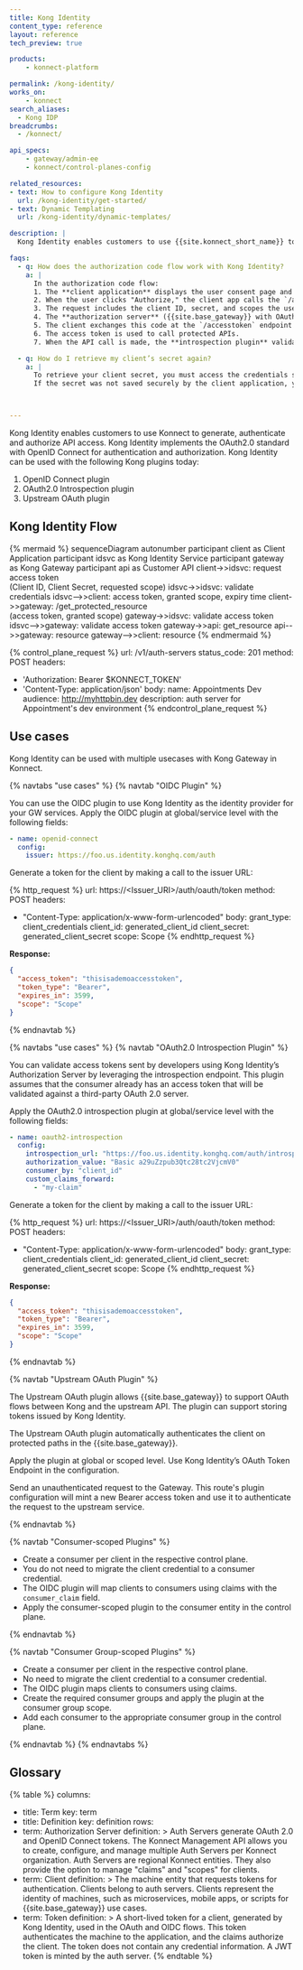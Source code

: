 ```yaml
---
title: Kong Identity
content_type: reference
layout: reference
tech_preview: true

products:
    - konnect-platform

permalink: /kong-identity/
works_on:
    - konnect
search_aliases:
  - Kong IDP
breadcrumbs:
  - /konnect/

api_specs:
    - gateway/admin-ee
    - konnect/control-planes-config

related_resources:
- text: How to configure Kong Identity
  url: /kong-identity/get-started/
- text: Dynamic Templating
  url: /kong-identity/dynamic-templates/

description: |
  Kong Identity enables customers to use {{site.konnect_short_name}} to generate, authenticate and authorize API access. Kong Identity implements the OAuth2.0 standard with OpenID Connect for authentication and authorization. 

faqs:
  - q: How does the authorization code flow work with Kong Identity?
    a: |
      In the authorization code flow:
      1. The **client application** displays the user consent page and authenticates the user (this part is handled outside Kong).
      2. When the user clicks "Authorize," the client app calls the `/authorize` endpoint created by attaching the OAuth2 plugin to a service.
      3. The request includes the client ID, secret, and scopes the user consented to.
      4. The **authorization server** ({{site.base_gateway}} with OAuth2 plugin) validates the client credentials and returns an **authorization code**.
      5. The client exchanges this code at the `/accesstoken` endpoint for access tokens.
      6. The access token is used to call protected APIs.
      7. When the API call is made, the **introspection plugin** validates the token with the Identity Provider (IdP), identifies the associated consumer, and adds `x-consumer-*` headers to the upstream request.

  - q: How do I retrieve my client’s secret again?
    a: |
      To retrieve your client secret, you must access the credentials stored in the service or plugin configuration. 
      If the secret was not saved securely by the client application, you may need to generate a new secret through the Kong Admin API or relevant client management interface.



---
```

Kong Identity enables customers to use Konnect to generate, authenticate and authorize API access. Kong Identity implements the OAuth2.0 standard with OpenID Connect for authentication and authorization. Kong Identity can be used with the following Kong plugins today:
  1. OpenID Connect plugin
  2. OAuth2.0 Introspection plugin
  3. Upstream OAuth plugin


## Kong Identity Flow
<!--vale off-->
{% mermaid %}
sequenceDiagram
    autonumber
    participant client as Client Application
    participant idsvc as Kong Identity Service
    participant gateway as Kong Gateway
    participant api as Customer API
    client->>idsvc: request access token<br>(Client ID, Client Secret, requested scope)
    idsvc->>idsvc: validate credentials
    idsvc-->>client: access token, granted scope, expiry time
    client->>gateway: /get_protected_resource<br>(access token, granted scope)
    gateway->>idsvc: validate access token
    idsvc-->>gateway: validate access token
    gateway->>api: get_resource
    api-->>gateway: resource
    gateway-->>client: resource
{% endmermaid %}
<!--vale on-->


<!--vale off-->
{% control_plane_request %}
url: /v1/auth-servers
status_code: 201
method: POST
headers:
  - 'Authorization: Bearer $KONNECT_TOKEN'
  - 'Content-Type: application/json'
body:
  name: Appointments Dev
  audience: http://myhttpbin.dev
  description: auth server for Appointment's dev environment
{% endcontrol_plane_request %}
<!--vale on-->





## Use cases
Kong Identity can be used with multiple usecases with Kong Gateway in Konnect.

{% navtabs "use cases" %}
{% navtab "OIDC Plugin" %}

You can use the OIDC plugin to use Kong Identity as the identity provider for your GW services. Apply the OIDC plugin at global/service level with the following fields:

```yaml
- name: openid-connect
  config:
    issuer: https://foo.us.identity.konghq.com/auth
```

Generate a token for the client by making a call to the issuer URL:

<!--vale off-->
{% http_request %}
url: https://<Issuer_URI>/auth/oauth/token
method: POST
headers:
  - "Content-Type: application/x-www-form-urlencoded"
body:
  grant_type: client_credentials
  client_id: generated_client_id
  client_secret: generated_client_secret
  scope: Scope
{% endhttp_request %}
<!--vale on-->


**Response:**
```json
{
  "access_token": "thisisademoaccesstoken",
  "token_type": "Bearer",
  "expires_in": 3599,
  "scope": "Scope"
}
```

{% endnavtab %}

{% navtabs "use cases" %}
{% navtab "OAuth2.0 Introspection Plugin" %}

You can validate access tokens sent by developers using Kong Identity’s Authorization Server by leveraging the introspection endpoint. This plugin assumes that the consumer already has an access token that will be validated against a third-party OAuth 2.0 server.

Apply the OAuth2.0 introspection plugin at global/service level with the following fields:

```yaml
- name: oauth2-introspection
  config:
    introspection_url: "https://foo.us.identity.konghq.com/auth/introspection"
    authorization_value: "Basic a29uZzpub3Qtc28tc2VjcmV0"
    consumer_by: "client_id"
    custom_claims_forward:
      - "my-claim"
```

Generate a token for the client by making a call to the issuer URL:

<!--vale off-->
{% http_request %}
url: https://<Issuer_URI>/auth/oauth/token
method: POST
headers:
  - "Content-Type: application/x-www-form-urlencoded"
body:
  grant_type: client_credentials
  client_id: generated_client_id
  client_secret: generated_client_secret
  scope: Scope
{% endhttp_request %}
<!--vale on-->


**Response:**
```json
{
  "access_token": "thisisademoaccesstoken",
  "token_type": "Bearer",
  "expires_in": 3599,
  "scope": "Scope"
}
```

{% endnavtab %}

{% navtab "Upstream OAuth Plugin" %}

The Upstream OAuth plugin allows {{site.base_gateway}} to support OAuth flows between Kong and the upstream API. The plugin can support storing tokens issued by Kong Identity.

The Upstream OAuth plugin automatically authenticates the client on protected paths in the {{site.base_gateway}}.

Apply the plugin at global or scoped level. Use Kong Identity’s OAuth Token Endpoint in the configuration.

Send an unauthenticated request to the Gateway. This route's plugin configuration will mint a new Bearer access token and use it to authenticate the request to the upstream service.

{% endnavtab %}

{% navtab "Consumer-scoped Plugins" %}

- Create a consumer per client in the respective control plane.
- You do not need to migrate the client credential to a consumer credential.
- The OIDC plugin will map clients to consumers using claims with the `consumer_claim` field.
- Apply the consumer-scoped plugin to the consumer entity in the control plane.

{% endnavtab %}

{% navtab "Consumer Group-scoped Plugins" %}

- Create a consumer per client in the respective control plane.
- No need to migrate the client credential to a consumer credential.
- The OIDC plugin maps clients to consumers using claims.
- Create the required consumer groups and apply the plugin at the consumer group scope.
- Add each consumer to the appropriate consumer group in the control plane.

{% endnavtab %}
{% endnavtabs %}


## Glossary 
{% table %}
columns:
  - title: Term
    key: term
  - title: Definition
    key: definition
rows:
  - term: Authorization Server
    definition: >
      Auth Servers generate OAuth 2.0 and OpenID Connect tokens. The Konnect Management API allows you to create, configure, and manage multiple Auth Servers per Konnect organization. Auth Servers are regional Konnect entities. They also provide the option to manage "claims" and "scopes" for clients.
  - term: Client
    definition: >
      The machine entity that requests tokens for authentication. Clients belong to auth servers. Clients represent the identity of machines, such as microservices, mobile apps, or scripts for {{site.base_gateway}} use cases.
  - term: Token
    definition: >
      A short-lived token for a client, generated by Kong Identity, used in the OAuth and OIDC flows. This token authenticates the machine to the application, and the claims authorize the client. The token does not contain any credential information. A JWT token is minted by the auth server.
{% endtable %}
